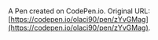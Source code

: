 # 

A Pen created on CodePen.io. Original URL: [https://codepen.io/olaci90/pen/zYvGMag](https://codepen.io/olaci90/pen/zYvGMag).


